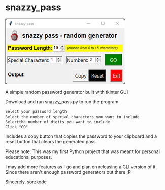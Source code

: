 # snazzy_pass

![alt text](https://github.com/sorzkode/snazzy_pass/blob/main/spsc.png?raw=true)

A simple random password generator built with tkinter GUI

Download and run snazzy_pass.py to run the program

    Select your password length
    Select the number of special charactors you want to include
    Selectthe number of digits you want to include
    Click "GO"

Includes a copy button that copies the password to your clipboard and a reset button that clears the generated pass

Please note: This was my first Python project that was meant for personal educational purposes.

I may add more features as I go and plan on releasing a CLI version of it. Since there aren't enough password generators out there ;P

Sincerely, 
sorzkode
